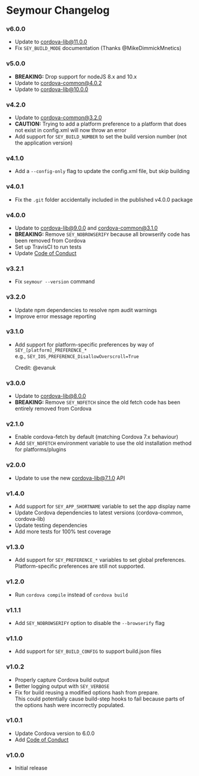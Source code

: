 Seymour Changelog
=================

### v6.0.0

* Update to cordova-lib@11.0.0
* Fix `SEY_BUILD_MODE` documentation (Thanks @MikeDimmickMnetics)

### v5.0.0

* **BREAKING:** Drop support for nodeJS 8.x and 10.x
* Update to cordova-common@4.0.2
* Update to cordova-lib@10.0.0

### v4.2.0

* Update to cordova-common@3.2.0
* **CAUTION:** Trying to add a platform preference to a platform that does not
  exist in config.xml will now throw an error
* Add support for `SEY_BUILD_NUMBER` to set the build version number (not the
  application version)

### v4.1.0

* Add a `--config-only` flag to update the config.xml file, but skip building

### v4.0.1

* Fix the `.git` folder accidentally included in the published v4.0.0 package

### v4.0.0

* Update to cordova-lib@9.0.0 and cordova-common@3.1.0
* **BREAKING:** Remove `SEY_NOBROWSERIFY` because all browserify code has been
  removed from Cordova
* Set up TravisCI to run tests
* Update [Code of Conduct]

### v3.2.1

* Fix `seymour --version` command

### v3.2.0

* Update npm dependencies to resolve npm audit warnings
* Improve error message reporting

### v3.1.0

* Add support for platform-specific preferences by way of
  `SEY_[platform]_PREFERENCE_*`  
  e.g., `SEY_IOS_PREFERENCE_DisallowOverscroll=True`

  Credit: @evanuk

### v3.0.0

* Update to cordova-lib@8.0.0
* **BREAKING:** Remove `SEY_NOFETCH` since the old fetch code has been
  entirely removed from Cordova

### v2.1.0

* Enable cordova-fetch by default (matching Cordova 7.x behaviour)
* Add `SEY_NOFETCH` environment variable to use the old installation method for
  platforms/plugins

### v2.0.0

* Update to use the new cordova-lib@7.1.0 API

### v1.4.0

* Add support for `SEY_APP_SHORTNAME` variable to set the app display name
* Update Cordova dependencies to latest versions (cordova-common, cordova-lib)
* Update testing dependencies
* Add more tests for 100% test coverage

### v1.3.0

* Add support for `SEY_PREFERENCE_*` variables to set global preferences.  
  Platform-specific preferences are still not supported.

### v1.2.0

* Run `cordova compile` instead of `cordova build`

### v1.1.1

* Add `SEY_NOBROWSERIFY` option to disable the `--browserify` flag

### v1.1.0

* Add support for `SEY_BUILD_CONFIG` to support build.json files

### v1.0.2

* Properly capture Cordova build output
* Better logging output with `SEY_VERBOSE`
* Fix for build reusing a modified options hash from prepare.  
  This could potentially cause build-step hooks to fail because parts of the
  options hash were incorrectly populated.

### v1.0.1

* Update Cordova version to 6.0.0
* Add [Code of Conduct]

### v1.0.0

* Initial release


[Code of Conduct]: https://github.com/dpogue/seymour/blob/master/CODE_OF_CONDUCT.md
